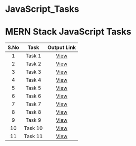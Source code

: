 # JavaScript_Tasks

# MERN Stack JavaScript Tasks

S.No | Task | Output Link
:-: | :-: | :-:
1 | Task 1 | [View](https://ugsnikhilesh.github.io/JavaScript_Tasks/JS_Task_1.html)
2 | Task 2 | [View](https://ugsnikhilesh.github.io/JavaScript_Tasks/JS_Task_2/JS_Task_2_page1.html)
3 | Task 3 | [View](https://ugsnikhilesh.github.io/JavaScript_Tasks/JS_Task_3.html)
4 | Task 4 | [View](https://ugsnikhilesh.github.io/JavaScript_Tasks/JS_Task_4.html)
5 | Task 5 | [View](https://ugsnikhilesh.github.io/JavaScript_Tasks/JS_Task_5.html)
6 | Task 6 | [View](https://ugsnikhilesh.github.io/JavaScript_Tasks/JS_Task_6.html)
7 | Task 7 | [View](https://ugsnikhilesh.github.io/JavaScript_Tasks/JS_Task_7.html)
8 | Task 8 | [View](https://ugsnikhilesh.github.io/JavaScript_Tasks/JS_Task_8.html)
9 | Task 9 | [View](https://ugsnikhilesh.github.io/JavaScript_Tasks/JS_Task_9.html)
10 | Task 10 | [View](https://ugsnikhilesh.github.io/JavaScript_Tasks/JS_Task_10.html)
11 | Task 11 | [View](https://ugsnikhilesh.github.io/JavaScript_Tasks/JS_Task_11.html)
